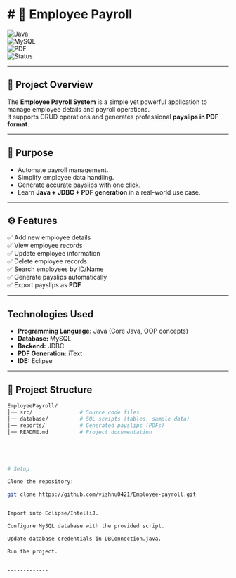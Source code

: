 # # 💼 Employee Payroll 

![Java](https://img.shields.io/badge/Java-007396?style=for-the-badge&logo=java&logoColor=white)  
![MySQL](https://img.shields.io/badge/MySQL-005C84?style=for-the-badge&logo=mysql&logoColor=white)  
![PDF](https://img.shields.io/badge/PDF-FF0000?style=for-the-badge&logo=adobeacrobatreader&logoColor=white)  
![Status](https://img.shields.io/badge/Status-Completed-brightgreen?style=for-the-badge)  

---

## 📌 Project Overview  
The **Employee Payroll System** is a simple yet powerful application to manage employee details and payroll operations.  
It supports CRUD operations and generates professional **payslips in PDF format**.  

---

## 🎯 Purpose  
- Automate payroll management.  
- Simplify employee data handling.  
- Generate accurate payslips with one click.  
- Learn **Java + JDBC + PDF generation** in a real-world use case.  

---

## ⚙️ Features  
✅ Add new employee details  
✅ View employee records  
✅ Update employee information  
✅ Delete employee records  
✅ Search employees by ID/Name  
✅ Generate payslips automatically  
✅ Export payslips as **PDF**  

---

##  Technologies Used  
- **Programming Language:** Java (Core Java, OOP concepts)  
- **Database:** MySQL  
- **Backend:** JDBC   
- **PDF Generation:** iText  
- **IDE:** Eclipse   

---

## 📂 Project Structure  
```bash
EmployeePayroll/
│── src/               # Source code files
│── database/          # SQL scripts (tables, sample data)
│── reports/           # Generated payslips (PDFs)
│── README.md          # Project documentation





# Setup

Clone the repository:

git clone https://github.com/vishnu0421/Employee-payroll.git


Import into Eclipse/IntelliJ.

Configure MySQL database with the provided script.

Update database credentials in DBConnection.java.

Run the project.


-------------


